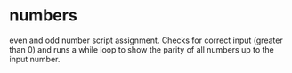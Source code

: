 # numbers
 even and odd number script assignment.
Checks for correct input (greater than 0) and runs a while loop to show the parity of all  numbers up to the input number.
